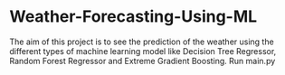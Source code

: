 # Weather-Forecasting-Using-ML
The aim of this project is to see the prediction of the weather using the different types of machine learning model like Decision Tree Regressor, Random Forest Regressor and Extreme Gradient Boosting.
Run main.py